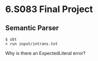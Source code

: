 # 6.S083 Final Project
## Semantic Parser

```
$ sbt
> run input/intrans.txt
```

Why is there an ExpectedLiteral error?
